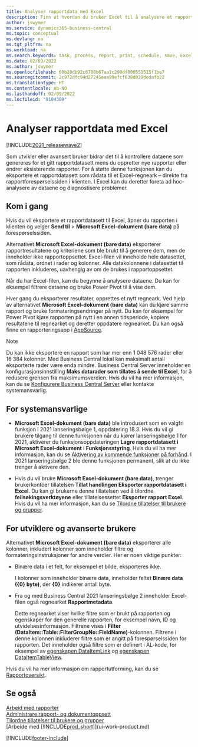 ```yaml
---
title: Analyser rapportdata med Excel
description: Finn ut hvordan du bruker Excel til å analysere et rapportdatasett.
author: jswymer
ms.service: dynamics365-business-central
ms.topic: conceptual
ms.devlang: na
ms.tgt_pltfrm: na
ms.workload: na
ms.search.keywords: task, process, report, print, schedule, save, Excel, PDF, Word, dataset
ms.date: 02/09/2022
ms.author: jswymer
ms.openlocfilehash: 60b28db92c6788b67aa1c290df800551515f1be7
ms.sourcegitcommit: 2c972dfc94d27245eaa99efcf638d030dedafb22
ms.translationtype: HT
ms.contentlocale: nb-NO
ms.lasthandoff: 02/09/2022
ms.locfileid: "8104309"
---
```

# <a name="analyzing-report-data-with-excel"></a>Analyser rapportdata med Excel

[!INCLUDE[2021_releasewave2](includes/2021_releasewave2.md)]

Som utvikler eller avansert bruker bidrar det til å kontrollere dataene som genereres for et gitt rapportdatasett mens du oppretter nye rapporter eller endrer eksisterende rapporter. For å støtte denne funksjonen kan du eksportere et rapportdatasett som rådata til et Excel-regneark – direkte fra rapportforespørselssiden i klienten. I Excel kan du deretter foreta ad hoc-analysere av dataene og diagnostisere problemer.

## <a name="get-started"></a>Kom i gang

Hvis du vil eksportere et rapportdatasett til Excel, åpner du rapporten i klienten og velger **Send til** > **Microsoft Excel-dokument (bare data)** på forespørselssiden. 

Alternativet **Microsoft Excel-dokument (bare data)** eksporterer rapportresultatene og kriteriene som ble brukt til å generere dem, men de inneholder ikke rapportoppsettet. Excel-filen vil inneholde hele datasettet, som rådata, ordnet i rader og kolonner. Alle datakolonnene i datasettet til rapporten inkluderes, uavhengig av om de brukes i rapportoppsettet.

Når du har Excel-filen, kan du begynne å analysere dataene. Du kan for eksempel filtrere dataene og bruke Power Pivot til å vise dem.

Hver gang du eksporterer resultater, opprettes et nytt regneark. Ved hjelp av alternativet **Microsoft Excel-dokument (bare data)** kan du kjøre samme rapport og bruke formateringsendringer på nytt. Du kan for eksempel for Power Pivot kjøre rapporten på nytt i en annen tidsperiode, kopiere resultatene til regnearket og deretter oppdatere regnearket. Du kan også finne en rapporteringsapp i [AppSource](https://appsource.microsoft.com/).

> [!NOTE]
> Du kan ikke eksportere en rapport som har mer enn 1 048 576 rader eller 16 384 kolonner. Med Business Central lokal kan maksimalt antall eksporterte rader være enda mindre. Business Central Server inneholder en konfigurasjonsinnstilling **Maks datarader som tillates å sende til Excel**, for å redusere grensen fra maksimumsverdien. Hvis du vil ha mer informasjon, kan du se [Konfigurere Business Central Server](/dynamics365/business-central/dev-itpro/administration/configure-server-instance#General) eller kontakte systemansvarlig.

## <a name="for-administrators"></a>For systemansvarlige

- **Microsoft Excel-dokument (bare data)** ble introdusert som en valgfri funksjon i 2021 lanseringsbølge 1, oppdatering 18.3. Hvis du vil gi brukere tilgang til denne funksjonen når du kjører lanseringsbølge 1 for 2021, aktiverer du funksjonsoppdateringen **Lagre rapportdatasett i Microsoft Excel-dokument** i **Funksjonsstyring**. Hvis du vil ha mer informasjon, kan du se [Aktivering av kommende funksjoner på forhånd](/dynamics365/business-central/dev-itpro/administration/feature-management). I 2021 lanseringsbølge 2 ble denne funksjonen permanent, slik at du ikke trenger å aktivere den.

- Hvis du vil bruke **Microsoft Excel-dokument (bare data)**, trenger brukerkontoer tillatelsen **Tillat handlingen Eksporter rapportdatasett i Excel**. Du kan gi brukerne denne tillatelsen ved å tilordne **feilsøkingsverktøyene** eller tillatelsessettet **Eksporter rapport Excel**. Hvis du vil ha mer informasjon, kan du se [Tilordne tillatelser til brukere og grupper](ui-define-granular-permissions.md).  

## <a name="for-developers-and-advanced-users"></a>For utviklere og avanserte brukere

Alternativet **Microsoft Excel-dokument (bare data)** eksporterer alle kolonner, inkludert kolonner som inneholder filtre og formateringsinstruksjoner for andre verdier. Her er noen viktige punkter:

- Binære data i et felt, for eksempel et bilde, eksporteres ikke.

  I kolonner som inneholder binære data, inneholder feltet **Binære data ({0} byte)**, der **{0}** indikerer antall byte.
- Fra og med Business Central 2021 lanseringsbølge 2 inneholder Excel-filen også regnearket **Rapportmetadata**.

  Dette regnearket viser hvilke filtre som er brukt på rapporten og egenskaper for den generelle rapporten, for eksempel navn, ID og utvidelsesinformasjon. Filtrene vises i **Filter (DataItem::Table::FilterGroupNo::FieldName)**-kolonnen. Filtrene i denne kolonnen inkluderer filtre som er angitt på forespørselssiden for rapporten. Det inneholder også filtre som er definert i AL-kode, for eksempel av [egenskapen DataItemLink](/dynamics365/business-central/dev-itpro/developer/properties/devenv-dataitemlink-reports-property) og [egenskapen DataItemTableView](/dynamics365/business-central/dev-itpro/developer/properties/devenv-dataitemtableview-property).

Hvis du vil ha mer informasjon om rapportutforming, kan du se [Rapportoversikt](/dynamics365/business-central/dev-itpro/developer/devenv-reports).

## <a name="see-also"></a>Se også

[Arbeid med rapporter](ui-work-report.md)  
[Administrere rapport- og dokumentoppsett](ui-manage-report-layouts.md)  
[Tilordne tillatelser til brukere og grupper](ui-define-granular-permissions.md)  
[Arbeide med [!INCLUDE[prod_short](includes/prod_short.md)]](ui-work-product.md)

[!INCLUDE[footer-include](includes/footer-banner.md)]